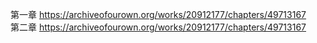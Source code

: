 第一章 https://archiveofourown.org/works/20912177/chapters/49713167                                       
第二章 https://archiveofourown.org/works/20912177/chapters/49713167
